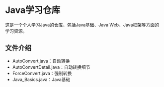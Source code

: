 # Java学习仓库

这是一个个人学习Java的仓库，包括Java基础、Java Web、Java框架等方面的学习资源。

## 文件介绍

- AutoConvert.java：自动转换
- AutoConvertDetail.java：自动转换细节
- ForceConvert.java：强制转换
- Java_Basics.java：Java基础
